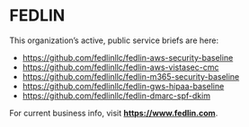 # FEDLIN

This organization’s active, public service briefs are here:

- https://github.com/fedlinllc/fedlin-aws-security-baseline
- https://github.com/fedlinllc/fedlin-aws-vistasec-cmc
- https://github.com/fedlinllc/fedlin-m365-security-baseline
- https://github.com/fedlinllc/fedlin-gws-hipaa-baseline
- https://github.com/fedlinllc/fedlin-dmarc-spf-dkim

For current business info, visit **https://www.fedlin.com**.
